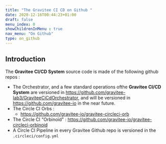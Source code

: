 ```yaml
---
title: "The Gravitee CI CD on Github "
date: 2020-12-16T00:44:23+01:00
draft: false
menu_index: 0
showChildrenInMenu : true
nav_menu: "On Github"
type: on_github
---
```



## Introduction

The __Gravitee CI/CD System__ source code is made of the following github repos :

* The Orchestrator, and a few standard operations ofthe __Gravitee CI/CD System__ are versioned in https://github.com/gravitee-lab3/GraviteeCiCdOrchestrator, and will be versioned in https://github.com/gravitee-io in the near future.
* The Circle CI Orbs :
  * https://github.com/gravitee-io/gravitee-circleci-orb
* The Circle CI "Orbinoïd" : https://github.com/gravitee-io/gravitee-circleci-orbinoid
* A Circle CI Pipeline in every Gravitee Github repo is versioned in the `.circleci/config.yml`
